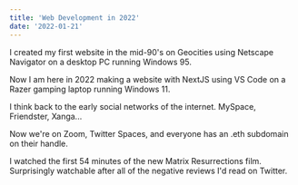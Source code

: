 ```yaml
---
title: 'Web Development in 2022'
date: '2022-01-21'
---
```

I created my first website in the mid-90's on Geocities using Netscape Navigator on a desktop PC running Windows 95. 

Now I am here in 2022 making a website with NextJS using VS Code on a Razer gamping laptop running Windows 11. 

I think back to the early social networks of the internet. MySpace, Friendster, Xanga...

Now we're on Zoom, Twitter Spaces, and everyone has an .eth subdomain on their handle.

I watched the first 54 minutes of the new Matrix Resurrections film. Surprisingly watchable after all of the negative reviews I'd read on Twitter.

